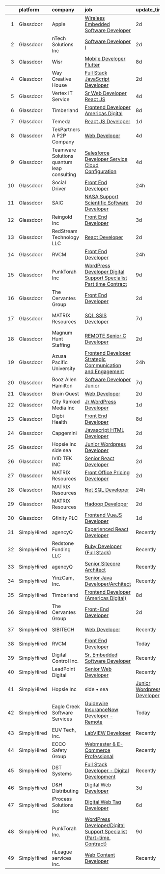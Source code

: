 

|    | platform    | company                                     | job                                                                                                                                                                                                                                                                                                                                                                                                                                                                                                                                                                                                                                                                                                                                                                                                                                                                                                                                                                                                                                                                                                                                                                                                                                                                                                                                                                      | update_time   | location               |
|---:|:------------|:--------------------------------------------|:-------------------------------------------------------------------------------------------------------------------------------------------------------------------------------------------------------------------------------------------------------------------------------------------------------------------------------------------------------------------------------------------------------------------------------------------------------------------------------------------------------------------------------------------------------------------------------------------------------------------------------------------------------------------------------------------------------------------------------------------------------------------------------------------------------------------------------------------------------------------------------------------------------------------------------------------------------------------------------------------------------------------------------------------------------------------------------------------------------------------------------------------------------------------------------------------------------------------------------------------------------------------------------------------------------------------------------------------------------------------------|:--------------|:-----------------------|
|  1 | Glassdoor   | Apple                                       | [Wireless Embedded Software Developer](https://www.glassdoor.com/partner/jobListing.htm?pos=106&ao=1110586&s=58&guid=00000181999b70e296b7fb719c165a16&src=GD_JOB_AD&t=SR&vt=w&cs=1_bc6b730b&cb=1656139510415&jobListingId=1007958038377&cpc=654405A9B1E0A9F5&jrtk=3-0-1g6cpms8eklt1801-1g6cpms8tirma800-e86ed1ffdfd6cc71--6NYlbfkN0BvKrLyj5gPmtZO9T8euul8TCxuuKNOtzRJOomxnwSEodTz2Bc-sPZlC5mDe-NOaJjr8meAIzGyFPCMlpUZwsrTIPcjfmDT93qdZ5d1ttW63ZSZReqoiWbIt-QdDp1nKDS0jChsBql70iPfmd7eLd3Ic6R-ngAh92EC2CN0vvqIfwZI1-eFWvI5dTEjixObM8KUsIzJPam4AYHXd5SmdlCJzyAmnX7prPUy-Ujy5Al4Yy6OU6PTgAyZQoI7gWwiYN6qxeIOvdxC1n99KutnuYMWOVyhv3zmpzOH3_HWpTZ348P9ueE-StK_xIpzUqEfb7lTVuQYsf8x68OlJZKQxGYDNbsYcGJe522YUC7bJ98KBGGYLuaCY1KCbTt_vcAP2NBWEbraa8h_mOlVCcHht7D0EhsR4TkCbAlkU7rSJDsg7RIx9fWyBI63SuzlNDSnj-FqbBnZ263wYtXdlSbCtFeIWphJj4Cprty5HanG7G6UzGncLu6r0hywoKAxffS21-n6tVl0ldAixVznoKR6DwPYXt54_0uLFjBjoWSRQi4dJhB0CifjHtW0oM-dU2Vl2QcBFEQTwaUgU2uGYGYKjebEyT7wNVDTOiv3wLQxz6YGIxZScvONoXIW7ri75Z7fXqQGudHc9S5XPz50ao1uoLOaWjIk4pP7v_Iy8HEY7QnsgPQQkmQ69GVGBWR77862uY3K0p7NCi8KgUZOQMZe9lHbq-ah_GLiMpyUF2uusZ3w5oIXXxsOlfDCk2a8QC5PXz54cuoGaAuLlD8CTx-d6Zp294GbQsvNLb_TjdPz8fZlO3KqVRbeW7gYyRPIjeN2S3u7WJG53T2KgpMeZV7liOlMK5jyGzyrNvKrbv2qXDczOVLCUym5pnm5rOby92rquauOMcNqWu0bwSwb7aDcYLzB6fq8BpLmMykCyXUF7N7CBcnb7KRt6Q5gSUFY941Lh4DMFPwbqwLRG3q7vDnQFFTflwMfrmV8zwU%3D) | 2d            | San Diego, CA          |
|  2 | Glassdoor   | nTech Solutions Inc                         | [Software Developer I](https://www.glassdoor.com/partner/jobListing.htm?pos=112&ao=1110586&s=58&guid=00000181999b70e296b7fb719c165a16&src=GD_JOB_AD&t=SR&vt=w&ea=1&cs=1_69f97135&cb=1656139510416&jobListingId=1007956910159&cpc=2CAED5C921A5F994&jrtk=3-0-1g6cpms8eklt1801-1g6cpms8tirma800-17afbc1c5b244061--6NYlbfkN0BaWX271LTawDCru7aqoxnwLvi923L1fWKDUcEKww0rGpw3H3l_Hc6zqj-sSau81j9MP0FcRmE09_WB75UgIyY4lf7l7YfEptN4shPR9C-t2-bVL7vpwi5nUsUojGh1dJqiWniQUSlgHMy2opCX0BkCKLXNLX6-6NwRfZoVZvxFtId5THtJ8tQTN7TwEDSBKrRqnVJyI-LNghtCBMX91zwmWCaksBIruI8ZWoST8Z-482X2z4a-fxQ3ZSMjBS4v8x5Zf_CnTo294EnM4LoMf9WRZ6Ytgrai1hv0YEx-tLqQhs8gVsxU9U78AS7mJPJoWT0xO_LsN8EEi9uOM22WSx8kxg3JcX4PnHtgzu_9rub5f0Yb5Ot82uFwKunGUfN2agYSmfNr60YbAwKz1MIkrxdEghUk5NHvoqHwmPdUQV0en_lVB8FbkkgX_LaG65hRsBp2KSaWckp-hIBllP2j23Jtw8hK2bKwyeAwH0dVQULbDHA3dBpKddmdzGD-02ZIttblohFTGK5mp0f1D1lve4WhGyYB0vDNcY0gQkKbjb89nA%3D%3D)                                                                                                                                                                                                                                                                                                                                                                                                                                                              | 2d            | Baltimore, MD          |
|  3 | Glassdoor   | Wisr                                        | [Mobile Developer  Flutter ](https://www.glassdoor.com/partner/jobListing.htm?pos=122&ao=1136043&s=58&guid=00000181999b70e296b7fb719c165a16&src=GD_JOB_AD&t=SR&vt=w&ea=1&cs=1_8015d477&cb=1656139510416&jobListingId=1007945622992&jrtk=3-0-1g6cpms8eklt1801-1g6cpms8tirma800-0606094b34529f51-)                                                                                                                                                                                                                                                                                                                                                                                                                                                                                                                                                                                                                                                                                                                                                                                                                                                                                                                                                                                                                                                                         | 8d            | Remote                 |
|  4 | Glassdoor   | Way Creative House                          | [Full Stack JavaScript Developer](https://www.glassdoor.com/partner/jobListing.htm?pos=120&ao=1136043&s=58&guid=00000181999b70e296b7fb719c165a16&src=GD_JOB_AD&t=SR&vt=w&ea=1&cs=1_15d91f4c&cb=1656139510416&jobListingId=1007956722116&jrtk=3-0-1g6cpms8eklt1801-1g6cpms8tirma800-fed7c0e74bb1e635-)                                                                                                                                                                                                                                                                                                                                                                                                                                                                                                                                                                                                                                                                                                                                                                                                                                                                                                                                                                                                                                                                    | 2d            | Remote                 |
|  5 | Glassdoor   | Vertex IT Service                           | [Sr  Web Developer  React JS ](https://www.glassdoor.com/partner/jobListing.htm?pos=128&ao=1136043&s=58&guid=00000181999b70e296b7fb719c165a16&src=GD_JOB_AD&t=SR&vt=w&ea=1&cs=1_8ba5945c&cb=1656139510417&jobListingId=1007951389353&jrtk=3-0-1g6cpms8eklt1801-1g6cpms8tirma800-c1dfe3e390bad9dc-)                                                                                                                                                                                                                                                                                                                                                                                                                                                                                                                                                                                                                                                                                                                                                                                                                                                                                                                                                                                                                                                                       | 4d            | Remote                 |
|  6 | Glassdoor   | Timberland                                  | [Frontend Developer  Americas Digital ](https://www.glassdoor.com/partner/jobListing.htm?pos=123&ao=1136043&s=58&guid=00000181999b70e296b7fb719c165a16&src=GD_JOB_AD&t=SR&vt=w&cs=1_cd4c82ed&cb=1656139510416&jobListingId=1007945193832&jrtk=3-0-1g6cpms8eklt1801-1g6cpms8tirma800-6e2f08333ef6eec2-)                                                                                                                                                                                                                                                                                                                                                                                                                                                                                                                                                                                                                                                                                                                                                                                                                                                                                                                                                                                                                                                                   | 8d            | Stratham, NH           |
|  7 | Glassdoor   | Temeda                                      | [React JS Developer](https://www.glassdoor.com/partner/jobListing.htm?pos=102&ao=1110586&s=58&guid=00000181999b70e296b7fb719c165a16&src=GD_JOB_AD&t=SR&vt=w&ea=1&cs=1_44b3046a&cb=1656139510415&jobListingId=1007959732625&cpc=42BEC95245890617&jrtk=3-0-1g6cpms8eklt1801-1g6cpms8tirma800-daab9cf358e9a641--6NYlbfkN0Cdyrb_-SYpjIsC7ShR4LTJruqxAexHI1Km_0W0EzpI0flnEmGiV58GZ9xpe0b4n9KvnEwlxLNWrBw5USPH7_yK7Hr0sOLwuBdBAtci8AhMmMFoxKXs5iBNk0ouHvMGgggKeSloHVxXP2HTUaJrgjzIf6iQaufQAIIribjXMNbv4f6do14-85BNRRzFkWm0yeK_7OZmAtXDtd8-ifboUoBs9i_2NtvJO7Z-7rfiqv2CQg77ggmZJcX7VoUgMzeQl-6E5NPR2toXXPhktJXMtAtWK0tlJxrjr_94ilqriOAspB3WbzLnLWIs5YvTRC3XcyoSWAlirybQVWIGrFBBjGly1cwaTnpPigyWB4GoZTmpDKiP5yUW6E2f5XE9kbULI_G5HwTigrCf0tIAdS5RH86lnbr1oHPZEZhmW4f8Kp5jGSshAkAXe7TkcX1eVAXxQdS5Kuuxsfj9lXRzyHLY92Uis5tj-OamkGIsygaZls5Lb899wc79f8bISeMdfHmhnYQ%3D)                                                                                                                                                                                                                                                                                                                                                                                                                                                                                                              | 1d            | Remote                 |
|  8 | Glassdoor   | TekPartners  A P2P Company                  | [Web Developer](https://www.glassdoor.com/partner/jobListing.htm?pos=107&ao=1110586&s=58&guid=00000181999b70e296b7fb719c165a16&src=GD_JOB_AD&t=SR&vt=w&cs=1_e6a9354d&cb=1656139510415&jobListingId=1007952803914&cpc=149B3D5996025BBA&jrtk=3-0-1g6cpms8eklt1801-1g6cpms8tirma800-2c5a9e96dd740a2f--6NYlbfkN0CHpOIvs3qZo8sagDiUAvu-_P6y0GixwKP-GGMf9GPFgSJVyD2MhSflgp2YKPjroEHmDY9cE8L5mQtqt3koIxC1mbOoGjKc3aDxdnCnqW5htDB4Br0hPx95eLV-ny31mkvokwTQ38dgVlP9QOrqLoDBicuKEKfUibcJgFXA-E3cZxBqp9Y06uIoM564ipPuLcdWT2oi-pijbnuwXrkamfNfLUD6kiD8kbtLLVdIqtx399Xyno76CkTDTKS76AhltMRsVbDtb3lKNyfSHbz5UZ756zTa7ryPvquUkWJl2-HOOJMotx6SVW5Ab2N3AaBYUPUxsVBk16o8SufVwukXfozCPjB2K944rpNilx_C_oP2kKYPZW2Pzw42C7Jw6C526hNvc0XtP4BGs1wbSYe6o2yM1WJ4g805Qf4mFXqc-Llpe5L3mycl0tqnDvALG8EcrE6FaPyHQwxKaq0PPg1S0BdNcm1y7eNPbEdBxAuPw11L-ohDDtcO2YwS6YK3_H3IafyzkCQ7FrbzR9_P4t3uu1Oi2W5XTdk6Uk6lIdfsNG1diIAWUp-njkj8BNe_Gn0ZxnLhE7M0YlJdyYvbAc-69eA8t2mOdXMncqk-YO2hYdwwF3yDpyttMipDDFyQmoGDJ8rF38mHFyMc4pBqNPit1763QQzpU6b9IHeEldOS-FbLWG8jlJAkhpnsDQO-FtSvBewYhysMfqWIAhs1mQN7fWOKP2nlQmc7T_9fSqr2k7gUOcMsL2B6096mR8TmOpE6NOr_SQeXyH2ofclhdUlld7EvVP0SLQo82bwYE0DE8fA31HLQiYUdqvkSaeidm9sv6ZS1PvPIFt3c0Xr3kcMwvzWSGUO7xeo6eDm2bILhqb1A-U2UwL6HOaxHFbJ0YP0EadnTNRyeUEqaZdOZoCq2SSPmjYDDX8Lzdp0hyIdg3uB7pg%3D%3D)                                                                          | 4d            | Remote                 |
|  9 | Glassdoor   | Teamware Solutions  quantum leap consulting | [Salesforce Developer  Service Cloud Configuration ](https://www.glassdoor.com/partner/jobListing.htm?pos=124&ao=1136043&s=58&guid=00000181999b70e296b7fb719c165a16&src=GD_JOB_AD&t=SR&vt=w&ea=1&cs=1_681a22d6&cb=1656139510417&jobListingId=1007951755141&jrtk=3-0-1g6cpms8eklt1801-1g6cpms8tirma800-2d8355f3eb95225f-)                                                                                                                                                                                                                                                                                                                                                                                                                                                                                                                                                                                                                                                                                                                                                                                                                                                                                                                                                                                                                                                 | 4d            | Remote                 |
| 10 | Glassdoor   | Social Driver                               | [Front End Developer](https://www.glassdoor.com/partner/jobListing.htm?pos=113&ao=1136043&s=58&guid=00000181999b70e296b7fb719c165a16&src=GD_JOB_AD&t=SR&vt=w&ea=1&cs=1_87cb5afb&cb=1656139510416&jobListingId=1007962710819&jrtk=3-0-1g6cpms8eklt1801-1g6cpms8tirma800-8d646737c1245007-)                                                                                                                                                                                                                                                                                                                                                                                                                                                                                                                                                                                                                                                                                                                                                                                                                                                                                                                                                                                                                                                                                | 24h           | Washington, DC         |
| 11 | Glassdoor   | SAIC                                        | [NASA Support Scientific Software Developer](https://www.glassdoor.com/partner/jobListing.htm?pos=104&ao=1110586&s=58&guid=00000181999b70e296b7fb719c165a16&src=GD_JOB_AD&t=SR&vt=w&cs=1_7f07e8ca&cb=1656139510414&jobListingId=1007956244569&cpc=59DEFF8D475298C3&jrtk=3-0-1g6cpms8eklt1801-1g6cpms8tirma800-be14d636b5f18115--6NYlbfkN0AauYDK0PcpkAAwvqsYr42ytNXSoRmB0ySYhRIkJ-ozknMmzV10mP9D-ZXILu2789aZsp9KwsNC8zmRRz8SdxFUGqpWvsLnX-8B68Wcf3hoN84UydAxiK_ugg34HP4qFhxSMdvfwl40ityApuKgjOA7hnyFTqMuGxtF_PgWPIjcICiKykgwlo8P5FUkrWhcxDsrEIC4EKEEkzpHthSxZrx_9lHkg7GvzTGM330jCLNlJshdjqar8yUcL5JwZ-c02fmj0ITHZ_AtFgcS-UvbwOJjGkBHi1asFYAl6QuRIdmO3iA39LJrx1Ptc97ljcuTIwhO-yx7DjJPKDNndc_T8InhVK7M2ec77eag6i4AHa3oIYnzMZdosim8Xyu3OdcCRB2tsHKd6gf6byawCvAW-tGobHbVfHCvQSl_JqH4DQ9NsWas3WAqfII_sjvhGYfjM0QrPTZKBE_YfaHo0THVHSbag-MyQZxYRIbb2AJ9LJqZ9Oq6W-QnEe1LM0xXN53oTi-MSb1moqKAG7LzUKn8RyJe0mAyv3nntO_PMZqclBTGpXVxISEtdb0Sn_TyqSyqiJf8WialrsksSNOCDjsvmbmCFV3ReFbH31nWL1tY2QqvAoGTMCxU-LlXPHBOPO-xThKstp5NFb7GxzQRSqwyI0UnLbJVh3cZly6izjDSUgvheRxmi04qOKNqCmMYztROxnn74NGwo-GzGKigRsdMPbOdoXUBAEzUL7npBBdmy5fFWwAJJIWYHrl7XZDNPRN6vZV-8dckXntwVvR6U9ijyHGXFoFDh6272TVjYAMOXmiHVVC0WFA066XVbdLVGMsaJpZefowD8p-2UcSwTLgMSoklVN5GxELQldQpkntgslyh2Izl2mHkKilGbLVMll52_yKqRIgdWR3qNpMUOz8PDcRGdE5AYzN42tKpcY2NXop32ehfZRRjZ9XhaFBq9P1DzIcNHzQv1eo2EubRfhcf1LbA)         | 2d            | Greenbelt, MD          |
| 12 | Glassdoor   | Reingold Inc                                | [Front End Developer](https://www.glassdoor.com/partner/jobListing.htm?pos=121&ao=1136043&s=58&guid=00000181999b70e296b7fb719c165a16&src=GD_JOB_AD&t=SR&vt=w&ea=1&cs=1_d535469c&cb=1656139510416&jobListingId=1007955184458&jrtk=3-0-1g6cpms8eklt1801-1g6cpms8tirma800-99f496422edbedbc-)                                                                                                                                                                                                                                                                                                                                                                                                                                                                                                                                                                                                                                                                                                                                                                                                                                                                                                                                                                                                                                                                                | 3d            | Remote                 |
| 13 | Glassdoor   | RedStream Technology LLC                    | [React Developer](https://www.glassdoor.com/partner/jobListing.htm?pos=105&ao=1110586&s=58&guid=00000181999b70e296b7fb719c165a16&src=GD_JOB_AD&t=SR&vt=w&ea=1&cs=1_b60e247d&cb=1656139510415&jobListingId=1007956773373&cpc=9DC6E4D8324653EE&jrtk=3-0-1g6cpms8eklt1801-1g6cpms8tirma800-8a574113bc7e8765--6NYlbfkN0Af4VUVFC65ZFGPeY38cqKHBXywLY7NZRgmgZnkNCReYTEQAOd-TTSyAj4YzGraWReXalJVkunaw1nndv_UJCqjeqdPrk1lpk_TzUiZ_svtIdBTnO-ZFvnmQGcjIi6GNpu4FSJs-uF_hXuFUzOpIADejgki0K57qMy9VSHJK8SlPd40_uLd9CkwI_cnZHcxeNxIvqLb1vJOgtGy8kvn81aLWon8uZnIDGa7hUaagm28h7CAmc7aQUdbMTKjn1V3gnOT7XyrJpsFjhElADoR0AlDuqm0OwCPKXREHnnrhOSx6QdxZciOt-chU6lFKtjngBzM0YhEyldrl4l7ECS1MUREEguVMCaywG3hT9hO89qw0YwQJ7aAIGJMWhCreICkAX6G7sJtVapRN4yzy6IRdu9BbINyeJqx4bNgA23GQBA9Ljdscd5lQPENZpeFDF2Krc1sC2G5qWNrSRoAjRiqaIFzLtedQQ5W8c5yJvucYwSO8YQua-BRCiqoBqmk-6L8QCs%3D)                                                                                                                                                                                                                                                                                                                                                                                                                                                                                                                 | 2d            | Remote                 |
| 14 | Glassdoor   | RVCM                                        | [Front End Developer](https://www.glassdoor.com/partner/jobListing.htm?pos=130&ao=1136043&s=58&guid=00000181999b70e296b7fb719c165a16&src=GD_JOB_AD&t=SR&vt=w&ea=1&cs=1_966d9f71&cb=1656139510417&jobListingId=1007962756964&jrtk=3-0-1g6cpms8eklt1801-1g6cpms8tirma800-a802ed7024ff1f57-)                                                                                                                                                                                                                                                                                                                                                                                                                                                                                                                                                                                                                                                                                                                                                                                                                                                                                                                                                                                                                                                                                | 24h           | Remote                 |
| 15 | Glassdoor   | PunkTorah Inc                               | [WordPress Developer Digital Support Specialist  Part time  Contract ](https://www.glassdoor.com/partner/jobListing.htm?pos=118&ao=1136043&s=58&guid=00000181999b70e296b7fb719c165a16&src=GD_JOB_AD&t=SR&vt=w&ea=1&cs=1_6854f061&cb=1656139510416&jobListingId=1007943282504&jrtk=3-0-1g6cpms8eklt1801-1g6cpms8tirma800-85c5a607aaee7d83-)                                                                                                                                                                                                                                                                                                                                                                                                                                                                                                                                                                                                                                                                                                                                                                                                                                                                                                                                                                                                                               | 9d            | Remote                 |
| 16 | Glassdoor   | The Cervantes Group                         | [Front End Developer](https://www.glassdoor.com/partner/jobListing.htm?pos=125&ao=1136043&s=58&guid=00000181999b70e296b7fb719c165a16&src=GD_JOB_AD&t=SR&vt=w&ea=1&cs=1_5477abf6&cb=1656139510417&jobListingId=1007956694589&jrtk=3-0-1g6cpms8eklt1801-1g6cpms8tirma800-aa23fab98a1a1a79-)                                                                                                                                                                                                                                                                                                                                                                                                                                                                                                                                                                                                                                                                                                                                                                                                                                                                                                                                                                                                                                                                                | 2d            | San Juan, PR           |
| 17 | Glassdoor   | MATRIX Resources                            | [SQL SSIS Developer](https://www.glassdoor.com/partner/jobListing.htm?pos=108&ao=1110586&s=58&guid=00000181999b70e296b7fb719c165a16&src=GD_JOB_AD&t=SR&vt=w&ea=1&cs=1_aa572456&cb=1656139510415&jobListingId=1007948030944&cpc=3DB599BF2F4828F0&jrtk=3-0-1g6cpms8eklt1801-1g6cpms8tirma800-48f74c9abbd40486--6NYlbfkN0De5ppvndiyxA0pMSLQzOe_j9Mra0KF_8EhxTxOKXtZIfhM20E97mGJ6rqAxbACvL_edqxq6ovvs_1_8fQ4kC9BZslqhY91y238xAvsk-tyJGOVrJ3BXt5-Wz_nORHDzV_nU8vp8zLpffBTB-c0x_QQWSwUpD-8qJAuP5ZwC8vYPdtj6aJ6TZY3tacN698OqguZ-2svRcS3r7ZB5xN4Oy6T2wzPOCv5-frF6VM8h2Wji1O5XohFSRDiL4Pt7aZk0a8sAMC80aF6JhtkSWiHJff5osxnSxCeVM4Xej7VvhTsDRMQdekVGuZaEn2tpWehk1RAoYxX51Hq0PTVIo6PQDzSGSaxDxGyyZcFwGdaxVhEvzvOV6dpZbMBSBuq1wUfVcXmpz8QCkVkj4i7mGXvx6Pg1WL1h6SlwqztB0tO6Vzq1a9Ov7Q-RIyb6_MrfMJAtwCxCSYKBWjw4e0X95fNAS7hKPwqUGYyfGydgLm435l5bfDhUMpYxFmA2M_PyE_TJTD45-px2ru1CflhCIBJ7lU50GMiTsV0uCoTh8MUhRZRYQ%3D%3D)                                                                                                                                                                                                                                                                                                                                                                                                                                                                | 7d            | San Francisco, CA      |
| 18 | Glassdoor   | Magnum Hunt Staffing                        | [REMOTE Senior C   Developer](https://www.glassdoor.com/partner/jobListing.htm?pos=103&ao=1110586&s=58&guid=00000181999b70e296b7fb719c165a16&src=GD_JOB_AD&t=SR&vt=w&ea=1&cs=1_0239024e&cb=1656139510415&jobListingId=1007957496663&cpc=AB6E7ED505984E67&jrtk=3-0-1g6cpms8eklt1801-1g6cpms8tirma800-01da2ef477ecdc4e--6NYlbfkN0ApPMyXrjGHNZ4HOtR5bp3hW7-r3UAVomwaSEEjEZtheg2XuSe0BmOcDxnW9gth2FJPFVmnTzF43L4tGnDJqVWoean0KldTJhAKsLHVUiSCIKZ0Jegs5Y7aZna_ItMJB_PZEENb1-I0c_QUjRpyvgmNWNb9oBj5MlkCp_jT1JBs2EwrPoVEi-Mcph-s__GNP06LgZJaZ1XHS0JIRjfHqQmBHOq9Hs-uv5PWD1coehRB33j-cnMNRS4i7vOQO4ISYKbNeKa_ET2q04euL3qH8GVgGC8RHeZWlEjiMDSkEufZP9ULCaD-xBiAfgG2OeOVr97yEE57lH8P82GpyeSQl5OFMcG_CEvpDK_JXbzvF_EKxRs690_OH6v9Dhqsiba9SV2GJbmXf3J8lqXI5MTAowG7h4yMUBeoeWyT8R3HcZ5EYKZykmJup6ID-VTJuL9T2ivmKj3AHc2VQh2QL5QIcVT0rB7izrAqku9MmAebdD_whO3ofwRTeF57-sGkrDBSSaMzmlds6S-JhA%3D%3D)                                                                                                                                                                                                                                                                                                                                                                                                                                                                                       | 2d            | Remote                 |
| 19 | Glassdoor   | Azusa Pacific University                    | [Frontend Developer   Strategic Communication and Engagement](https://www.glassdoor.com/partner/jobListing.htm?pos=126&ao=1136043&s=58&guid=00000181999b70e296b7fb719c165a16&src=GD_JOB_AD&t=SR&vt=w&cs=1_00ddec60&cb=1656139510417&jobListingId=1007962803906&jrtk=3-0-1g6cpms8eklt1801-1g6cpms8tirma800-a608394e02ad6419-)                                                                                                                                                                                                                                                                                                                                                                                                                                                                                                                                                                                                                                                                                                                                                                                                                                                                                                                                                                                                                                             | 24h           | Azusa, CA              |
| 20 | Glassdoor   | Booz Allen Hamilton                         | [Software Developer  Junior](https://www.glassdoor.com/partner/jobListing.htm?pos=127&ao=1136043&s=58&guid=00000181999b70e296b7fb719c165a16&src=GD_JOB_AD&t=SR&vt=w&cs=1_9f4de2c8&cb=1656139510417&jobListingId=1007947878206&jrtk=3-0-1g6cpms8eklt1801-1g6cpms8tirma800-f5a8cfa64667e661-)                                                                                                                                                                                                                                                                                                                                                                                                                                                                                                                                                                                                                                                                                                                                                                                                                                                                                                                                                                                                                                                                              | 7d            | Charleston, SC         |
| 21 | Glassdoor   | Brain Quest                                 | [Web Developer](https://www.glassdoor.com/partner/jobListing.htm?pos=116&ao=1136043&s=58&guid=00000181999b70e296b7fb719c165a16&src=GD_JOB_AD&t=SR&vt=w&ea=1&cs=1_7208de72&cb=1656139510416&jobListingId=1007956560941&jrtk=3-0-1g6cpms8eklt1801-1g6cpms8tirma800-71ec9c965eb38b10-)                                                                                                                                                                                                                                                                                                                                                                                                                                                                                                                                                                                                                                                                                                                                                                                                                                                                                                                                                                                                                                                                                      | 2d            | Remote                 |
| 22 | Glassdoor   | City Ranked Media  Inc                      | [Jr  WordPress Developer](https://www.glassdoor.com/partner/jobListing.htm?pos=101&ao=1110586&s=58&guid=00000181999b70e296b7fb719c165a16&src=GD_JOB_AD&t=SR&vt=w&ea=1&cs=1_3270638c&cb=1656139510414&jobListingId=1007959533386&cpc=663B5FE45D73772E&jrtk=3-0-1g6cpms8eklt1801-1g6cpms8tirma800-5967e3cf0a0040a7--6NYlbfkN0ACTeRvGRFS6hadW-07x_K1RnsIE8OdH4tufuZ5eRAiXtw4liyTMXhhwW7mOpgVwuvoMLgdpPb7ZWJGjYZaZqw_C3D9_dK4MOjOeVdCgSTPU226t-hevys1r7wLJXqVzsp8U0qJSSMR9uNfjJ-dorJeVIMFy1j2lI2NVDvkycO8OJ4Udbdd_qv1b42VAgUaHmfVe0wjgIIkQqjUy49DDoILVLE5K9zondSmdI3oUPiBZM4IQp-Byu_Bk4MCqv0gMzE6skuAMLnOUKDZp3Oi2Bw2nee_-xHy_Sl3Pz_acymdc7C0443LpQwVlTnxcuD6GqptxvOP8bc5vEHUTjDwn0Lug4RXREA2yzm6LUcPAODio2QgLuw_i7W65lcmOq_Fe7qmscHOHShPOAHhlkhcBxbz5JKILnfHQBirPtC3qkhTDQVjsUOrxEKtWFJ7I5zAhmQGokyjbGcJbkGqdO_ZRCyq_briv9uYvNMxfnpUmSTYwvjnAdtmeOwtO7jahYqOB5dAM7DH8t2cAg%3D%3D)                                                                                                                                                                                                                                                                                                                                                                                                                                                                                           | 1d            | Vancouver, WA          |
| 23 | Glassdoor   | Digbi Health                                | [Front End Developer](https://www.glassdoor.com/partner/jobListing.htm?pos=114&ao=1136043&s=58&guid=00000181999b70e296b7fb719c165a16&src=GD_JOB_AD&t=SR&vt=w&cs=1_52c8b643&cb=1656139510416&jobListingId=1007943932272&jrtk=3-0-1g6cpms8eklt1801-1g6cpms8tirma800-d8fbc95afb61c124-)                                                                                                                                                                                                                                                                                                                                                                                                                                                                                                                                                                                                                                                                                                                                                                                                                                                                                                                                                                                                                                                                                     | 8d            | Remote                 |
| 24 | Glassdoor   | Capgemini                                   | [Javascript  HTML Developer](https://www.glassdoor.com/partner/jobListing.htm?pos=129&ao=1136043&s=58&guid=00000181999b70e296b7fb719c165a16&src=GD_JOB_AD&t=SR&vt=w&cs=1_a11b2315&cb=1656139510417&jobListingId=1007957443659&jrtk=3-0-1g6cpms8eklt1801-1g6cpms8tirma800-6e5d5f864289756a-)                                                                                                                                                                                                                                                                                                                                                                                                                                                                                                                                                                                                                                                                                                                                                                                                                                                                                                                                                                                                                                                                              | 2d            | Atlanta, GA            |
| 25 | Glassdoor   | Hopsie Inc   side   sea                     | [Junior Wordpress Developer](https://www.glassdoor.com/partner/jobListing.htm?pos=115&ao=1136043&s=58&guid=00000181999b70e296b7fb719c165a16&src=GD_JOB_AD&t=SR&vt=w&ea=1&cs=1_ce4a8698&cb=1656139510416&jobListingId=1007956715145&jrtk=3-0-1g6cpms8eklt1801-1g6cpms8tirma800-e00e2591f2464de8-)                                                                                                                                                                                                                                                                                                                                                                                                                                                                                                                                                                                                                                                                                                                                                                                                                                                                                                                                                                                                                                                                         | 2d            | Remote                 |
| 26 | Glassdoor   | IVID TEK INC                                | [Senior React Developer](https://www.glassdoor.com/partner/jobListing.htm?pos=117&ao=1136043&s=58&guid=00000181999b70e296b7fb719c165a16&src=GD_JOB_AD&t=SR&vt=w&ea=1&cs=1_2c92a5e4&cb=1656139510416&jobListingId=1007957163652&jrtk=3-0-1g6cpms8eklt1801-1g6cpms8tirma800-2af81969e2cfd6a3-)                                                                                                                                                                                                                                                                                                                                                                                                                                                                                                                                                                                                                                                                                                                                                                                                                                                                                                                                                                                                                                                                             | 2d            | Remote                 |
| 27 | Glassdoor   | MATRIX Resources                            | [Front Office Pricing Developer](https://www.glassdoor.com/partner/jobListing.htm?pos=110&ao=1110586&s=58&guid=00000181999b70e296b7fb719c165a16&src=GD_JOB_AD&t=SR&vt=w&ea=1&cs=1_d7f9b25b&cb=1656139510416&jobListingId=1007958108225&cpc=B101C867B3EF2D75&jrtk=3-0-1g6cpms8eklt1801-1g6cpms8tirma800-2a1f81ed7069d562--6NYlbfkN0De5ppvndiyxA0pMSLQzOe_j9Mra0KF_8EhxTxOKXtZIfhM20E97mGJ6rqAxbACvL_i5zE0t6kX5SryTDL6ije1EBDVgrA0VpkoE3ZnafujkZLYmsXYcioNQSfoUtKVuxzCL6h6n4f2MNjYbVj21Mkxla1lWw3IwpD6ixpTsvUqoy-xRlQ6Va7RNc95PL6bQKD-ZqfLlQMWQuCwIqYM8lsdoLJ1ikbcX-Pe-aDfF3jn-vazBrmytvVdA9JqaNZ6Jt_ouNq0gv7UYxZ6Dhau3I9E_kuDl4BqrudG3C-SzPXrXezGJvpDcm3DX0LDW46Xklfo0wD0b3wgY4mcpondjLK-xsZPDwSDGeOJjjr3Cvvdu-zhohHVeEh2Q_QoX1-Ng3rlwCABPhI7mTyL0CfDftkQH0RQcvwHsoEfdbfNO6p7ut9-L__zFXB6FV19sauudYRsNHVh5fr3EM7A99bp8SbO_kj95GRIlekcmKw4lzXA3FVXRVgRKrYe8EjtTi-3FkMxBdBMrb1qinX8MTfzwot4SSJ1QScvIISf6Rzn8ix3yg%3D%3D)                                                                                                                                                                                                                                                                                                                                                                                                                                                    | 2d            | New York, NY           |
| 28 | Glassdoor   | MATRIX Resources                            | [ Net SQL Developer](https://www.glassdoor.com/partner/jobListing.htm?pos=111&ao=1110586&s=58&guid=00000181999b70e296b7fb719c165a16&src=GD_JOB_AD&t=SR&vt=w&ea=1&cs=1_f917a5bc&cb=1656139510416&jobListingId=1007962450591&cpc=3DB599BF2F4828F0&jrtk=3-0-1g6cpms8eklt1801-1g6cpms8tirma800-63471b27e78576b3--6NYlbfkN0De5ppvndiyxA0pMSLQzOe_j9Mra0KF_8EhxTxOKXtZIfhM20E97mGJ6rqAxbACvL_fskA3h0C9t1TN35t1yDLCuMUMMnHSkVK39-W4rgss9xuo5cIh7zAUpeljR1ncSwA-IoYMWajfRTt0oD9635ZJRM0e9Loivm6NJOzpd6l0rpO-nIDrfE9EiDyr1EzabysmMu79lrDFHKwTa2cirzRQTDyt_mgL_hptb1IxFz25cJwx3lXyV0XWdsFHpLo7oKg4eF_EY1WEcU86OZ25ZKXXwhebtDnaTHZv0nawUh5UUrq3Y5Xfi71Z9z7bJm0SVsdmmRE8BLKxMUD2O-qczPemsN1I0SwiU6CW2xwp8tSHEJp94LP9U-i42Egz1kVbIweK1aBLI_hii6TeBzX5eSOTed-XTPrG6RZoAMX0s2mGCLW9EHRIQUAjtDmwPpE3zWQS0J3bbi6NzXU_Ib3Pkd_hlyIMVqMLP-kwDr6qCzqpGznbV5Po1q2_WmebGFTmxoHUudcY44cuJ09JPXUs_zNKfyEewGNFQkRPZ-KuKXoa-ngMOj_s-f6V)                                                                                                                                                                                                                                                                                                                                                                                                                                                            | 24h           | Raleigh, NC            |
| 29 | Glassdoor   | MATRIX Resources                            | [Hadoop Developer](https://www.glassdoor.com/partner/jobListing.htm?pos=109&ao=1110586&s=58&guid=00000181999b70e296b7fb719c165a16&src=GD_JOB_AD&t=SR&vt=w&ea=1&cs=1_9ff442e2&cb=1656139510416&jobListingId=1007958108234&cpc=1CBFC3E34E2A31FF&jrtk=3-0-1g6cpms8eklt1801-1g6cpms8tirma800-0f15b70ce9ce1b93--6NYlbfkN0De5ppvndiyxA0pMSLQzOe_j9Mra0KF_8EhxTxOKXtZIfhM20E97mGJ6rqAxbACvL_i5zE0t6kX5Z00PaknJWgwXfZEJxBjsWfW06fd5yWWguWnET7-MQw57VrqT0PfjpCdnx--sATJ8hJcZOzRMoXwIHRsIdBSWQhzCEcXK7wnCfUvME9UuKJ8HWLW5eohtiREW0poTbXQ2LRJwPhQLHQtbbH14nKG_0qkJoNgUFUJhyp1lH3rfE2g-Ukcp3n0lLHR9TrGeLM79sjHNkTIh7XW4bjGt82lqLY4_qSoSs3IJkl1jiO-rPWIZSdxgPs30vD1qpyHCuMYTDrdof53xHJKOYJPGz7OECVq81je-iyeYiJ_gbn5cqh8fZqmXoBEYQ1m_J5WcGUx81PXdLqJ8j8cj2Vk-I6aJMVr57iqcGeN2uhoF8SGmQngVhYW9_s3UbANYZZMK3mXavDIiMjHAl2KDqlkQNlmMwxpRTv3YPlcM7KiExL1YoepgzYOaPIriqM9J3TfRMVEPaz4bINdS5xjUuObEuyImvHNbNWxrEusrg%3D%3D)                                                                                                                                                                                                                                                                                                                                                                                                                                                                  | 2d            | Charlotte, NC          |
| 30 | Glassdoor   | Gfinity PLC                                 | [Frontend VueJS Developer](https://www.glassdoor.com/partner/jobListing.htm?pos=119&ao=1136043&s=58&guid=00000181999b70e296b7fb719c165a16&src=GD_JOB_AD&t=SR&vt=w&ea=1&cs=1_bfbe1004&cb=1656139510416&jobListingId=1007958478743&jrtk=3-0-1g6cpms8eklt1801-1g6cpms8tirma800-e05cdacd46328266-)                                                                                                                                                                                                                                                                                                                                                                                                                                                                                                                                                                                                                                                                                                                                                                                                                                                                                                                                                                                                                                                                           | 1d            | Remote                 |
| 31 | SimplyHired | agencyQ                                     | [Experienced React Developer](https://www.simplyhired.com/job/DIZ7VJ3Gxf8mOjogMOJwsxhBhFDehmz2FMiBZlUcSDM9x827OsNNOA?q=digital+developer)                                                                                                                                                                                                                                                                                                                                                                                                                                                                                                                                                                                                                                                                                                                                                                                                                                                                                                                                                                                                                                                                                                                                                                                                                                | Recently      | Bethesda, MD           |
| 32 | SimplyHired | Redstone Funding LLC                        | [Ruby Developer (Full Stack)](https://www.simplyhired.com/job/ADnxsvTrMJYhXW9gEIo87p-5Xbs9bTwm6SGs-UjsRer6tWd4QNHu0g?q=digital+developer)                                                                                                                                                                                                                                                                                                                                                                                                                                                                                                                                                                                                                                                                                                                                                                                                                                                                                                                                                                                                                                                                                                                                                                                                                                | Recently      | Chicago, IL            |
| 33 | SimplyHired | agencyQ                                     | [Senior Sitecore Architect](https://www.simplyhired.com/job/R2QlpVjc-O74SnpsDE3n2gAwdZjKN0i2yFklUU9k7DMNUizUgp8Kzw?q=digital+developer)                                                                                                                                                                                                                                                                                                                                                                                                                                                                                                                                                                                                                                                                                                                                                                                                                                                                                                                                                                                                                                                                                                                                                                                                                                  | Recently      | Remote                 |
| 34 | SimplyHired | YinzCam, Inc.                               | [Senior Java Developer/Architect](https://www.simplyhired.com/job/yT-VBso6stLN-Tf8Ldfqx6Jlt3w9jopAQoOL1pXSmTpeJoKIO0cIzw?q=digital+developer)                                                                                                                                                                                                                                                                                                                                                                                                                                                                                                                                                                                                                                                                                                                                                                                                                                                                                                                                                                                                                                                                                                                                                                                                                            | Recently      | Pittsburgh, PA         |
| 35 | SimplyHired | Timberland                                  | [Frontend Developer (Americas Digital)](https://www.simplyhired.com/job/GBx9WQfh27k_n-p3q-CRGWj6Ekxbj0gbA-us172WuNlZbtZAB9y8Rg?q=digital+developer)                                                                                                                                                                                                                                                                                                                                                                                                                                                                                                                                                                                                                                                                                                                                                                                                                                                                                                                                                                                                                                                                                                                                                                                                                      | 8d            | Stratham, NH           |
| 36 | SimplyHired | The Cervantes Group                         | [Front-End Developer](https://www.simplyhired.com/job/wHXE5VNIvaF2BtBRwWzQo53le3mkTV6oKBOYLLhmU8q3Jt9eah21-Q?q=digital+developer)                                                                                                                                                                                                                                                                                                                                                                                                                                                                                                                                                                                                                                                                                                                                                                                                                                                                                                                                                                                                                                                                                                                                                                                                                                        | 2d            | San Juan, PR           |
| 37 | SimplyHired | SIBITECH                                    | [Web Developer](https://www.simplyhired.com/job/dkfUP9VS1WMDQt5gawH2EWhyltsS4uWHTbee8XVDFiGcb7t0l_BH9g?q=digital+developer)                                                                                                                                                                                                                                                                                                                                                                                                                                                                                                                                                                                                                                                                                                                                                                                                                                                                                                                                                                                                                                                                                                                                                                                                                                              | Recently      | Lake Worth, FL         |
| 38 | SimplyHired | RVCM                                        | [Front End Developer](https://www.simplyhired.com/job/dSpLDs-8BIn1RZuabuqe_dlivlWQdkNyJUvZ_AAnRCcQpA_mgY1omA?q=digital+developer)                                                                                                                                                                                                                                                                                                                                                                                                                                                                                                                                                                                                                                                                                                                                                                                                                                                                                                                                                                                                                                                                                                                                                                                                                                        | Today         | Remote                 |
| 39 | SimplyHired | Digital Control Inc.                        | [Sr. Embedded Software Developer](https://www.simplyhired.com/job/PboyWzsAqElCiwpTQIQUz4_atthVnWvZnpuytS7xdHrqWLCo0i1SKw?q=digital+developer)                                                                                                                                                                                                                                                                                                                                                                                                                                                                                                                                                                                                                                                                                                                                                                                                                                                                                                                                                                                                                                                                                                                                                                                                                            | Recently      | Kent, WA               |
| 40 | SimplyHired | LeadPoint Digital                           | [Senior Web Developer](https://www.simplyhired.com/job/Mi85Gl6DIIDJCEurYNwB-gguD-os8N3TtUUvWJFzmCs900KS7LSX5w?q=digital+developer)                                                                                                                                                                                                                                                                                                                                                                                                                                                                                                                                                                                                                                                                                                                                                                                                                                                                                                                                                                                                                                                                                                                                                                                                                                       | Recently      | Roanoke, VA            |
| 41 | SimplyHired | Hopsie Inc | side • sea                     | [Junior Wordpress Developer](https://www.simplyhired.com/job/TEKsSg-Hcdx9sIFSRgZdVxxsmWo-izKhvjLcso563Mdn9wNtOfbxjw?q=digital+developer)                                                                                                                                                                                                                                                                                                                                                                                                                                                                                                                                                                                                                                                                                                                                                                                                                                                                                                                                                                                                                                                                                                                                                                                                                                 | 2d            | Remote                 |
| 42 | SimplyHired | Eagle Creek Software Services               | [Guidewire InsuranceNow Developer - Remote](https://www.simplyhired.com/job/D7aMrJaG7l1Im9euYKL3wWp8wpn1C8ji7X6cq6pDYcrgs-vHxp83bA?q=digital+developer)                                                                                                                                                                                                                                                                                                                                                                                                                                                                                                                                                                                                                                                                                                                                                                                                                                                                                                                                                                                                                                                                                                                                                                                                                  | Today         | Dover, DE +8 locations |
| 43 | SimplyHired | EUV Tech, Inc.                              | [LabVIEW Developer](https://www.simplyhired.com/job/c-owhvgXwqjh1ALej_EI5Tc-hdtZX6VQ1ZFgApx1yJqmIrzOQUDHCQ?q=digital+developer)                                                                                                                                                                                                                                                                                                                                                                                                                                                                                                                                                                                                                                                                                                                                                                                                                                                                                                                                                                                                                                                                                                                                                                                                                                          | Recently      | Martinez, CA           |
| 44 | SimplyHired | ECCO Safety Group                           | [Webmaster & E-Commerce Professional](https://www.simplyhired.com/job/Eis_eQzujD-0VqGd4cWH7_Zog5RuoP6kJescPkierQ7_taP_BL8ylw?q=digital+developer)                                                                                                                                                                                                                                                                                                                                                                                                                                                                                                                                                                                                                                                                                                                                                                                                                                                                                                                                                                                                                                                                                                                                                                                                                        | Recently      | Boise, ID              |
| 45 | SimplyHired | DST Systems                                 | [Full Stack Developer - Digital Development](https://www.simplyhired.com/job/Uur-ibjvDBOBWGbExPB83dO8zL2Q6JgPBaoDBpdVzTaIkgBCPl0iww?q=digital+developer)                                                                                                                                                                                                                                                                                                                                                                                                                                                                                                                                                                                                                                                                                                                                                                                                                                                                                                                                                                                                                                                                                                                                                                                                                 | Recently      | Remote                 |
| 46 | SimplyHired | D&H Distributing                            | [Digital Web Developer](https://www.simplyhired.com/job/Z1Dd6OySOZkjNN3MtEX99N67c7LQFeuuhCGexPpNTyanzcBsJ9GD3w?q=digital+developer)                                                                                                                                                                                                                                                                                                                                                                                                                                                                                                                                                                                                                                                                                                                                                                                                                                                                                                                                                                                                                                                                                                                                                                                                                                      | 3d            | Harrisburg, PA         |
| 47 | SimplyHired | iProcess Solutions Inc                      | [Digital Web Tag Developer](https://www.simplyhired.com/job/8nIziHQeX3F4iWgVCYvUyt85xoozkR5oVC6rrJILmRIyovcGgyVpWg?q=digital+developer)                                                                                                                                                                                                                                                                                                                                                                                                                                                                                                                                                                                                                                                                                                                                                                                                                                                                                                                                                                                                                                                                                                                                                                                                                                  | 6d            | Remote                 |
| 48 | SimplyHired | PunkTorah Inc.                              | [WordPress Developer/Digital Support Specialist (Part-time, Contract)](https://www.simplyhired.com/job/0I65iUr3JKSVivmX2M0gOEANo4xYYhF-yGJTcAqpEvIe3djIBINANQ?q=digital+developer)                                                                                                                                                                                                                                                                                                                                                                                                                                                                                                                                                                                                                                                                                                                                                                                                                                                                                                                                                                                                                                                                                                                                                                                       | 9d            | Remote                 |
| 49 | SimplyHired | nLeague services Inc.                       | [Web Content Developer](https://www.simplyhired.com/job/hE5iF6RR993aku4oWROXsKZ_SK1AxJye8fUstwFKxq_pBqfl8wrnnw?q=digital+developer)                                                                                                                                                                                                                                                                                                                                                                                                                                                                                                                                                                                                                                                                                                                                                                                                                                                                                                                                                                                                                                                                                                                                                                                                                                      | Recently      | Atlanta, GA            |